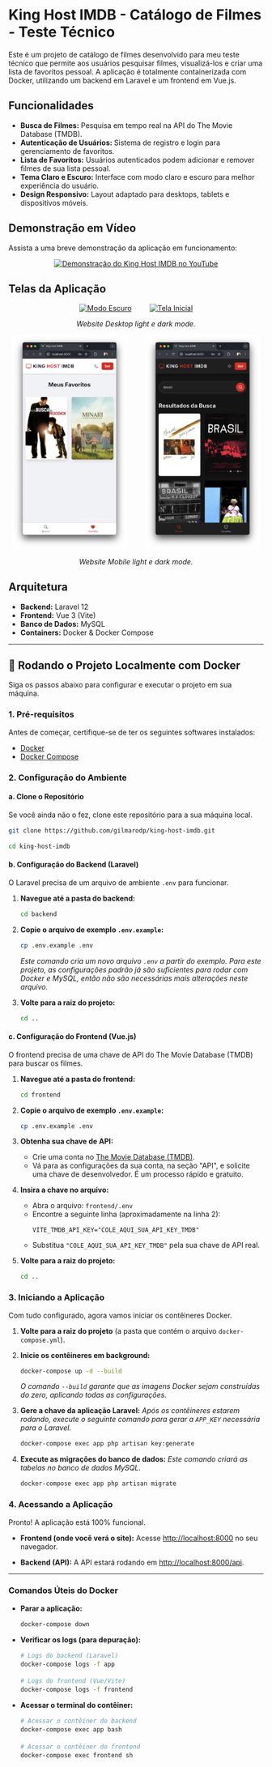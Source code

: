 # King Host IMDB - Catálogo de Filmes - Teste Técnico
Este é um projeto de catálogo de filmes desenvolvido para meu teste técnico que permite aos usuários pesquisar filmes,
visualizá-los e criar uma lista de favoritos pessoal. A aplicação é totalmente containerizada com Docker, utilizando
um backend em Laravel e um frontend em Vue.js.

## Funcionalidades

- **Busca de Filmes:** Pesquisa em tempo real na API do The Movie Database (TMDB).
- **Autenticação de Usuários:** Sistema de registro e login para gerenciamento de favoritos.
- **Lista de Favoritos:** Usuários autenticados podem adicionar e remover filmes de sua lista pessoal.
- **Tema Claro e Escuro:** Interface com modo claro e escuro para melhor experiência do usuário.
- **Design Responsivo:** Layout adaptado para desktops, tablets e dispositivos móveis.

## Demonstração em Vídeo

Assista a uma breve demonstração da aplicação em funcionamento:

<p align="center">
  <a href="https://youtu.be/glFqG6aqTt8" target="_blank">
    <img src="https://conversaosemlimites.com/wp-content/uploads/2022/09/como-fazer-videos-no-youtube.png" alt="Demonstração do King Host IMDB no YouTube">
  </a>
</p>

## Telas da Aplicação

<p align="center">
  <a href="./screenshots/desktop-dark.png" target="_blank"><img src="./screenshots/desktop-dark.png" alt="Modo Escuro" width="45%"></a>
  &nbsp; &nbsp; &nbsp; &nbsp;
  <a href="./screenshots/desktop-light.png" target="_blank"><img src="./screenshots/desktop-light.png" alt="Tela Inicial" width="45%"></a>
</p>
<p align="center">
  <em>Website Desktop light e dark mode.</em>
</p>
<p align="center">
  <a href="./screenshots/mobile-light.png" target="_blank"><img src="./screenshots/mobile-light.png" alt="Tela Inicial" width="45%"></a>
  &nbsp; &nbsp; &nbsp; &nbsp;
  <a href="./screenshots/mobile-dark.png" target="_blank"><img src="./screenshots/mobile-dark.png" alt="Modo Escuro" width="45%"></a>
</p>
<p align="center">
  <em>Website Mobile light e dark mode.</em>
</p>


## Arquitetura

- **Backend:** Laravel 12
- **Frontend:** Vue 3 (Vite)
- **Banco de Dados:** MySQL
- **Containers:** Docker & Docker Compose

---

## 🚀 Rodando o Projeto Localmente com Docker

Siga os passos abaixo para configurar e executar o projeto em sua máquina.

### 1. Pré-requisitos

Antes de começar, certifique-se de ter os seguintes softwares instalados:

- [Docker](https://www.docker.com/get-started)
- [Docker Compose](https://docs.docker.com/compose/install/)

### 2. Configuração do Ambiente

#### a. Clone o Repositório

Se você ainda não o fez, clone este repositório para a sua máquina local.

```bash
git clone https://github.com/gilmarodp/king-host-imdb.git
```

```bash
cd king-host-imdb
```

#### b. Configuração do Backend (Laravel)

O Laravel precisa de um arquivo de ambiente `.env` para funcionar.

1.  **Navegue até a pasta do backend:**
    ```bash
    cd backend
    ```

2.  **Copie o arquivo de exemplo `.env.example`:**
    ```bash
    cp .env.example .env
    ```
    *Este comando cria um novo arquivo `.env` a partir do exemplo. Para este projeto, as configurações padrão já são suficientes para rodar com Docker e MySQL, então não são necessárias mais alterações neste arquivo.*
3. **Volte para a raiz do projeto:**
    ```bash
    cd ..
    ```


#### c. Configuração do Frontend (Vue.js)

O frontend precisa de uma chave de API do The Movie Database (TMDB) para buscar os filmes.

1.  **Navegue até a pasta do frontend:**
    ```bash
    cd frontend
    ```

2.  **Copie o arquivo de exemplo `.env.example`:**
    ```bash
    cp .env.example .env
    ```

3.  **Obtenha sua chave de API:**
    - Crie uma conta no [The Movie Database (TMDB)](https://www.themoviedb.org/signup).
    - Vá para as configurações da sua conta, na seção "API", e solicite uma chave de desenvolvedor. É um processo rápido e gratuito.

4.  **Insira a chave no arquivo:**
    - Abra o arquivo: `frontend/.env`
    - Encontre a seguinte linha (aproximadamente na linha 2):
      ```dotenv
      VITE_TMDB_API_KEY="COLE_AQUI_SUA_API_KEY_TMDB"
      ```
    - Substitua `"COLE_AQUI_SUA_API_KEY_TMDB"` pela sua chave de API real.

5. **Volte para a raiz do projeto:**
    ```bash
    cd ..
    ```


### 3. Iniciando a Aplicação

Com tudo configurado, agora vamos iniciar os contêineres Docker.

1.  **Volte para a raiz do projeto** (a pasta que contém o arquivo `docker-compose.yml`).

2.  **Inicie os contêineres em background:**
    ```bash
    docker-compose up -d --build
    ```
    *O comando `--build` garante que as imagens Docker sejam construídas do zero, aplicando todas as configurações.*

3.  **Gere a chave da aplicação Laravel:**
    *Após os contêineres estarem rodando, execute o seguinte comando para gerar a `APP_KEY` necessária para o Laravel.*
    ```bash
    docker-compose exec app php artisan key:generate
    ```

4.  **Execute as migrações do banco de dados:**
    *Este comando criará as tabelas no banco de dados MySQL.*
    ```bash
    docker-compose exec app php artisan migrate
    ```

### 4. Acessando a Aplicação

Pronto! A aplicação está 100% funcional.

-   **Frontend (onde você verá o site):**
    Acesse [http://localhost:8000](http://localhost:8000) no seu navegador.

-   **Backend (API):**
    A API estará rodando em [http://localhost:8000/api](http://localhost:8000/api).

---

### Comandos Úteis do Docker

-   **Parar a aplicação:**
    ```bash
    docker-compose down
    ```

-   **Verificar os logs (para depuração):**
    ```bash
    # Logs do backend (Laravel)
    docker-compose logs -f app

    # Logs do frontend (Vue/Vite)
    docker-compose logs -f frontend
    ```

-   **Acessar o terminal do contêiner:**
    ```bash
    # Acessar o contêiner do backend
    docker-compose exec app bash

    # Acessar o contêiner do frontend
    docker-compose exec frontend sh
    ```

